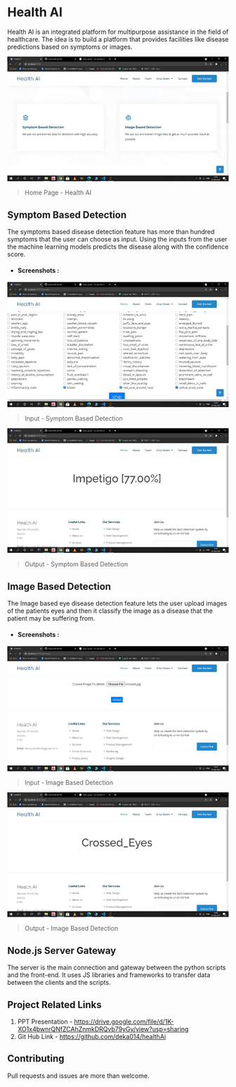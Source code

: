 
# Health AI 
Health AI is an integrated platform for  multipurpose assistance in the field of healthcare. The idea is to build a platform that provides facilities like disease predictions based on symptoms or images.

![default panel](public/img/Slide9.JPG)
> Home Page - Health AI

## Symptom Based Detection

The symptoms based disease detection feature has more than hundred symptoms that the user can choose as input. Using the inputs from the user the machine learning models predicts the disease along with the confidence score. 
- #### Screenshots : 

![default panel](public/img/Slide10.JPG)
> Input - Symptom Based Detection

![default panel](public/img/Slide11.JPG)
> Output - Symptom Based Detection

## Image Based Detection

The Image based eye disease detection feature lets the user upload images of the patients eyes and then it classify the image as a disease that the patient may be suffering from.

- #### Screenshots : 

![default panel](public/img/Slide12.JPG)
> Input - Image Based Detection

![default panel](public/img/Slide13.JPG)
> Output - Image Based Detection


## Node.js Server Gateway

The server is the main connection and gateway between the python scripts and the front-end. It uses JS libraries and frameworks to transfer data between the clients
and the scripts.




## Project Related Links 
1) PPT Presentation - https://drive.google.com/file/d/1K-XO1x4bwnrQNfZCAhZnmkDRQvb79yGv/view?usp=sharing
2) Git Hub Link - https://github.com/deka014/healthAi

## Contributing

Pull requests and issues are more than welcome.

